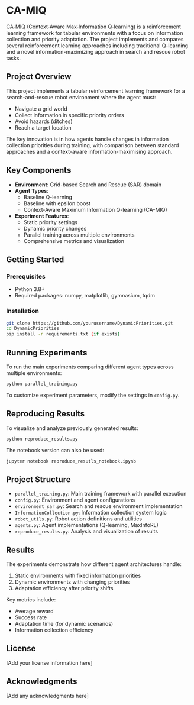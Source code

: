 # CA-MIQ

CA‑MIQ (Context‑Aware Max‑Information Q‑learning) is a reinforcement learning framework for tabular environments with a focus on information collection and priority adaptation. The project implements and compares several reinforcement learning approaches including traditional Q-learning and a novel information-maximizing approach in search and rescue robot tasks.

## Project Overview

This project implements a tabular reinforcement learning framework for a search-and-rescue robot environment where the agent must:
- Navigate a grid world
- Collect information in specific priority orders
- Avoid hazards (ditches)
- Reach a target location

The key innovation is in how agents handle changes in information collection priorities during training, with comparison between standard approaches and a context-aware information-maximising approach.

## Key Components

- **Environment**: Grid-based Search and Rescue (SAR) domain
- **Agent Types**: 
  - Baseline Q-learning
  - Baseline with epsilon boost
  - Context-Aware Maximum Information Q-learning (CA-MIQ)
- **Experiment Features**:
  - Static priority settings
  - Dynamic priority changes
  - Parallel training across multiple environments
  - Comprehensive metrics and visualization

## Getting Started

### Prerequisites

- Python 3.8+
- Required packages: numpy, matplotlib, gymnasium, tqdm

### Installation

```bash
git clone https://github.com/yourusername/DynamicPriorities.git
cd DynamicPriorities
pip install -r requirements.txt (if exists)
```

## Running Experiments

To run the main experiments comparing different agent types across multiple environments:

```bash
python parallel_training.py
```

To customize experiment parameters, modify the settings in `config.py`.

## Reproducing Results

To visualize and analyze previously generated results:

```bash
python reproduce_results.py
```

The notebook version can also be used:

```bash
jupyter notebook reproduce_resutls_notebook.ipynb
```

## Project Structure

- `parallel_training.py`: Main training framework with parallel execution
- `config.py`: Environment and agent configurations
- `environment_sar.py`: Search and rescue environment implementation
- `InformationCollection.py`: Information collection system logic
- `robot_utils.py`: Robot action definitions and utilities
- `agents.py`: Agent implementations (Q-learning, MaxInfoRL)
- `reproduce_results.py`: Analysis and visualization of results

## Results

The experiments demonstrate how different agent architectures handle:
1. Static environments with fixed information priorities
2. Dynamic environments with changing priorities
3. Adaptation efficiency after priority shifts

Key metrics include:
- Average reward
- Success rate
- Adaptation time (for dynamic scenarios)
- Information collection efficiency

## License

[Add your license information here]

## Acknowledgments

[Add any acknowledgments here]